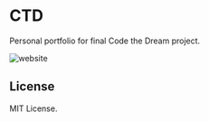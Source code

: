 # CTD

Personal portfolio for final Code the Dream project.

![website](https://github.com/user-attachments/assets/a9717630-b098-48dc-b2e9-e29f88f241f3)

## License

MIT License.
